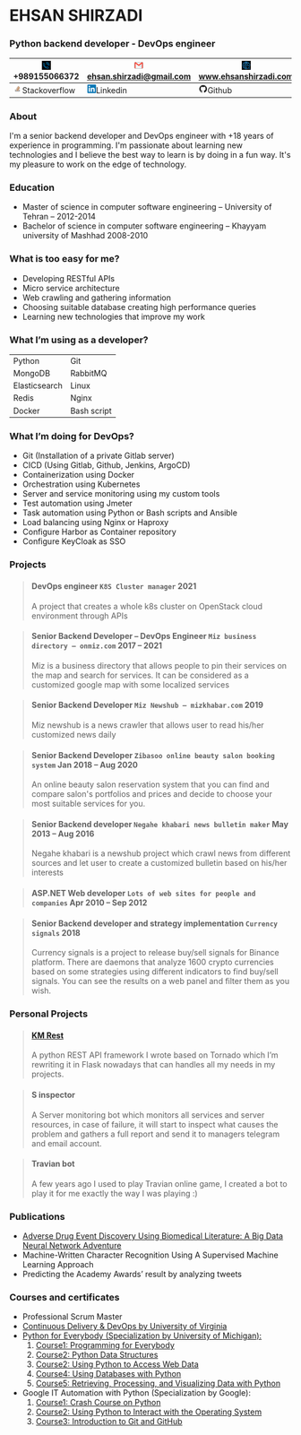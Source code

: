 # EHSAN SHIRZADI
### Python backend developer - DevOps engineer
|![](images/tel2.png)+989155066372|![](images/email2.png)ehsan.shirzadi@gmail.com|![](images/web2.png)www.ehsanshirzadi.com|
|---|---|---|
|![](images/stack2.png)Stackoverflow|![](images/linkdin2.png)Linkedin|![](images/github2.png)Github|
### About
I'm a senior backend developer and DevOps engineer with +18 years of experience in programming. I'm passionate about learning new technologies and I believe the best way to learn is by doing in a fun way.
It's my pleasure to work on the edge of technology.
### Education 
- Master of science in computer software engineering – University of Tehran – 2012-2014
- Bachelor of science in computer software engineering – Khayyam university of Mashhad 2008-2010
### What is too easy for me?
- Developing RESTful APIs
- Micro service architecture
- Web crawling and gathering information
- Choosing suitable database creating high performance queries
- Learning new technologies that improve my work
### What I’m using as a developer?
|||
|---|---|
|Python|Git|
|MongoDB|RabbitMQ|
|Elasticsearch|Linux|
|Redis|Nginx|
|Docker|Bash script|
### What I’m doing for DevOps?
- Git (Installation of a private Gitlab server)
- CICD (Using Gitlab, Github, Jenkins, ArgoCD)
- Containerization using Docker
- Orchestration using Kubernetes
- Server and service monitoring using my custom tools
- Test automation using Jmeter
- Task automation using Python or Bash scripts and Ansible
- Load balancing using Nginx or Haproxy
- Configure Harbor as Container repository
- Configure KeyCloak as SSO
### Projects
>#### DevOps engineer `K8S Cluster manager` 2021
>A project that creates a whole k8s cluster on OpenStack cloud environment through APIs 

>#### Senior Backend Developer – DevOps Engineer `Miz business directory – onmiz.com` 2017 – 2021
>Miz is a business directory that allows people to pin their services on the map and search for services. It can be considered as a customized google map with some localized services


> #### Senior Backend Developer `Miz Newshub – mizkhabar.com` 2019
>Miz newshub is a news crawler that allows user to read his/her customized news daily

>#### Senior Backend Developer `Zibasoo online beauty salon booking system` Jan 2018 – Aug 2020
> An online beauty salon reservation system that you can find and compare salon's portfolios and prices and decide to choose your most suitable services for you.

>#### Senior Backend developer `Negahe khabari news bulletin maker` May 2013 – Aug 2016
>Negahe khabari is a newshub project which crawl news from different sources and let user to create a customized bulletin  based on his/her interests

>#### ASP.NET Web developer `Lots of web sites for people and companies` Apr 2010 – Sep 2012

>#### Senior Backend developer and strategy implementation `Currency signals` 2018
>Currency signals is a project to release buy/sell signals for Binance platform. There are daemons that analyze 1600 crypto currencies based on some strategies using different indicators to find buy/sell signals. You can see the results on a web panel and filter them as you wish.

### Personal Projects
>#### [KM Rest](https://github.com/ehsansh84/km-rest.git)
>A python REST API framework I wrote based on Tornado which I’m rewriting it in Flask nowadays that can handles all my needs in my projects.

>#### S inspector
>A Server monitoring bot which monitors all services and server resources, in case of failure, it will start to inspect what causes the problem and gathers a full report and send it to managers telegram and email account.

>#### Travian bot
>A few years ago I used to play Travian online game, I created a bot to play it for me exactly the way I was playing :)

### Publications
- [Adverse Drug Event Discovery Using Biomedical Literature: A Big Data Neural Network Adventure](https://www.ncbi.nlm.nih.gov/pubmed/29222076)
- Machine-Written Character Recognition Using A Supervised Machine Learning Approach
- Predicting the Academy Awards’ result by analyzing tweets
### Courses and certificates
- Professional Scrum Master
- [Continuous Delivery & DevOps by University of Virginia](https://www.coursera.org/account/accomplishments/verify/83DMG8KFR9Z2)
- [Python for Everybody (Specialization by University of Michigan):](https://www.coursera.org/account/accomplishments/specialization/GP5R6CB8UPAY)
  1. [Course1: Programming for Everybody](https://www.coursera.org/account/accomplishments/verify/PKT7AAWCDLRK)
  2. [Course2: Python Data Structures](https://www.coursera.org/account/accomplishments/verify/7WHZX2CLGQL8)
  3. [Course2: Using Python to Access Web Data](https://www.coursera.org/account/accomplishments/verify/2PWVPYNPFJLU)
  4. [Course4: Using Databases with Python](https://www.coursera.org/account/accomplishments/verify/UHDCBZNUPT64)
  5. [Course5: Retrieving, Processing, and Visualizing Data with Python](https://www.coursera.org/account/accomplishments/verify/HYPYLP3U3WXN)
- Google IT Automation with Python (Specialization by Google):
  1. [Course1: Crash Course on Python](https://www.coursera.org/account/accomplishments/verify/RF548WESG5W7)
  2. [Course2: Using Python to Interact with the Operating System]()
  3. [ Course3: Introduction to Git and GitHub](https://www.coursera.org/account/accomplishments/verify/JHZV424Z579R)

